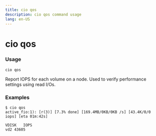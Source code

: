 ```yaml
---
title: cio qos
description: cio qos command usage 
lang: en-US
---
```


# cio qos

<h3>Usage</h3>

`cio qos`

Report IOPS for each volume on a node. Used to verify performance settings using read I/Os.

<h3>Examples</h3>

```
$ cio qos
active_fio:1): [r(3)] [7.3% done] [169.4MB/0KB/0KB /s] [43.4K/0/0 iops] [eta 01m:42s]  

VDISK	IOPS
vd2	43605
```
